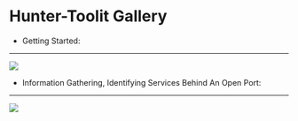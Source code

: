 # Hunter-Toolit Gallery

- Getting Started:

---

<img src="https://github.com/Keyj33k/Hunter-Toolkit/blob/main/imgs/hunterhill.gif?raw=true"/>

- Information Gathering, Identifying Services Behind An Open Port:

---

<img src="https://github.com/Keyj33k/Hunter-Toolkit/blob/main/imgs/idport.gif?raw=true"/>
